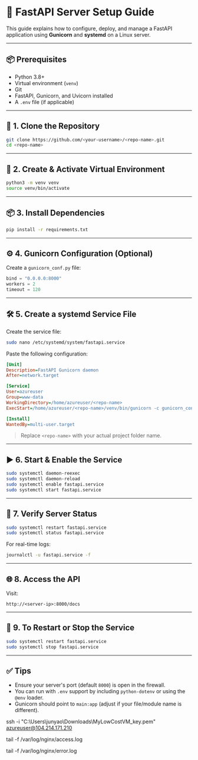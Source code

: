 
# 🚀 FastAPI Server Setup Guide

This guide explains how to configure, deploy, and manage a FastAPI application using **Gunicorn** and **systemd** on a Linux server.

---

## 📦 Prerequisites

- Python 3.8+
- Virtual environment (`venv`)
- Git
- FastAPI, Gunicorn, and Uvicorn installed
- A `.env` file (if applicable)

---

## 🔧 1. Clone the Repository

```bash
git clone https://github.com/<your-username>/<repo-name>.git
cd <repo-name>
```

---

## 🐍 2. Create & Activate Virtual Environment

```bash
python3 -m venv venv
source venv/bin/activate
```

---

## 📦 3. Install Dependencies

```bash
pip install -r requirements.txt
```

---

## ⚙️ 4. Gunicorn Configuration (Optional)

Create a `gunicorn_conf.py` file:

```python
bind = "0.0.0.0:8000"
workers = 2
timeout = 120
```

---

## 🛠️ 5. Create a systemd Service File

Create the service file:

```bash
sudo nano /etc/systemd/system/fastapi.service
```

Paste the following configuration:

```ini
[Unit]
Description=FastAPI Gunicorn daemon
After=network.target

[Service]
User=azureuser
Group=www-data
WorkingDirectory=/home/azureuser/<repo-name>
ExecStart=/home/azureuser/<repo-name>/venv/bin/gunicorn -c gunicorn_conf.py main:app

[Install]
WantedBy=multi-user.target
```

> Replace `<repo-name>` with your actual project folder name.

---

## ▶️ 6. Start & Enable the Service

```bash
sudo systemctl daemon-reexec
sudo systemctl daemon-reload
sudo systemctl enable fastapi.service
sudo systemctl start fastapi.service
```

---

## 🧪 7. Verify Server Status

```bash
sudo systemctl restart fastapi.service
sudo systemctl status fastapi.service
```

For real-time logs:

```bash
journalctl -u fastapi.service -f
```

---

## 🌐 8. Access the API

Visit:

```http
http://<server-ip>:8000/docs
```

---

## 🛑 9. To Restart or Stop the Service

```bash
sudo systemctl restart fastapi.service
sudo systemctl stop fastapi.service
```

---

## ✅ Tips

- Ensure your server's port (default `8000`) is open in the firewall.
- You can run with `.env` support by including `python-dotenv` or using the `@env` loader.
- Gunicorn should point to `main:app` (adjust if your file/module name is different).

ssh -i "C:\Users\junyao\Downloads\MyLowCostVM_key.pem" azureuser@104.214.171.210

 tail -f /var/log/nginx/access.log

 tail -f /var/log/nginx/error.log